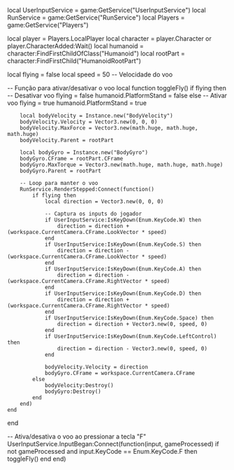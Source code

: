 local UserInputService = game:GetService("UserInputService")
local RunService = game:GetService("RunService")
local Players = game:GetService("Players")

local player = Players.LocalPlayer
local character = player.Character or player.CharacterAdded:Wait()
local humanoid = character:FindFirstChildOfClass("Humanoid")
local rootPart = character:FindFirstChild("HumanoidRootPart")

local flying = false
local speed = 50  -- Velocidade do voo

-- Função para ativar/desativar o voo
local function toggleFly()
    if flying then
        -- Desativar voo
        flying = false
        humanoid.PlatformStand = false
    else
        -- Ativar voo
        flying = true
        humanoid.PlatformStand = true

        local bodyVelocity = Instance.new("BodyVelocity")
        bodyVelocity.Velocity = Vector3.new(0, 0, 0)
        bodyVelocity.MaxForce = Vector3.new(math.huge, math.huge, math.huge)
        bodyVelocity.Parent = rootPart

        local bodyGyro = Instance.new("BodyGyro")
        bodyGyro.CFrame = rootPart.CFrame
        bodyGyro.MaxTorque = Vector3.new(math.huge, math.huge, math.huge)
        bodyGyro.Parent = rootPart

        -- Loop para manter o voo
        RunService.RenderStepped:Connect(function()
            if flying then
                local direction = Vector3.new(0, 0, 0)
                
                -- Captura os inputs do jogador
                if UserInputService:IsKeyDown(Enum.KeyCode.W) then
                    direction = direction + (workspace.CurrentCamera.CFrame.LookVector * speed)
                end
                if UserInputService:IsKeyDown(Enum.KeyCode.S) then
                    direction = direction - (workspace.CurrentCamera.CFrame.LookVector * speed)
                end
                if UserInputService:IsKeyDown(Enum.KeyCode.A) then
                    direction = direction - (workspace.CurrentCamera.CFrame.RightVector * speed)
                end
                if UserInputService:IsKeyDown(Enum.KeyCode.D) then
                    direction = direction + (workspace.CurrentCamera.CFrame.RightVector * speed)
                end
                if UserInputService:IsKeyDown(Enum.KeyCode.Space) then
                    direction = direction + Vector3.new(0, speed, 0)
                end
                if UserInputService:IsKeyDown(Enum.KeyCode.LeftControl) then
                    direction = direction - Vector3.new(0, speed, 0)
                end

                bodyVelocity.Velocity = direction
                bodyGyro.CFrame = workspace.CurrentCamera.CFrame
            else
                bodyVelocity:Destroy()
                bodyGyro:Destroy()
            end
        end)
    end
end

-- Ativa/desativa o voo ao pressionar a tecla "F"
UserInputService.InputBegan:Connect(function(input, gameProcessed)
    if not gameProcessed and input.KeyCode == Enum.KeyCode.F then
        toggleFly()
    end
end)

